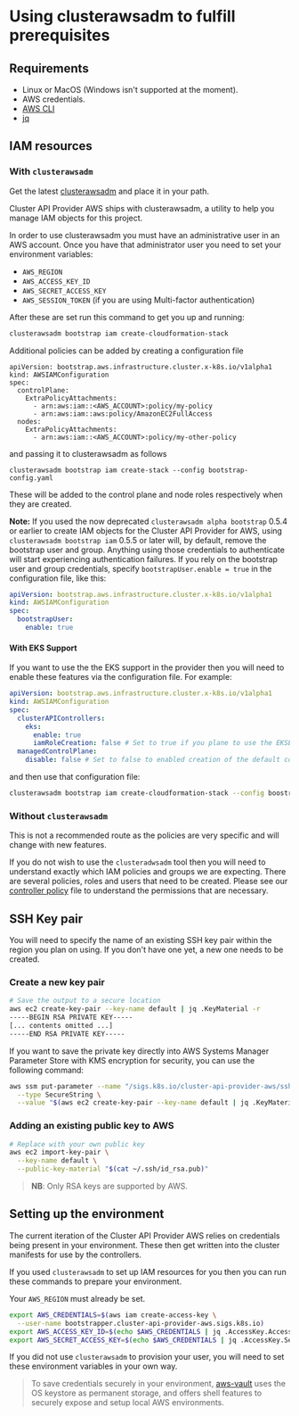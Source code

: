<!-- NB: This page is meant to be embedded in Cluster API book -->
# Using clusterawsadm to fulfill prerequisites

## Requirements

- Linux or MacOS (Windows isn't supported at the moment).
- AWS credentials.
- [AWS CLI](https://docs.aws.amazon.com/cli/latest/userguide/installing.html)
- [jq](https://stedolan.github.io/jq/download/)

## IAM resources

### With `clusterawsadm`

Get the latest [clusterawsadm](https://github.com/kubernetes-sigs/cluster-api-provider-aws/releases)
and place it in your path.

Cluster API Provider AWS ships with clusterawsadm, a utility to help you manage
IAM objects for this project.

In order to use clusterawsadm you must have an administrative user in an AWS account.
Once you have that administrator user you need to set your environment variables:

* `AWS_REGION`
* `AWS_ACCESS_KEY_ID`
* `AWS_SECRET_ACCESS_KEY`
* `AWS_SESSION_TOKEN` (if you are using Multi-factor authentication)

After these are set run this command to get you up and running:

```bash
clusterawsadm bootstrap iam create-cloudformation-stack
```

Additional policies can be added by creating a configuration file

```
apiVersion: bootstrap.aws.infrastructure.cluster.x-k8s.io/v1alpha1
kind: AWSIAMConfiguration
spec:
  controlPlane:
    ExtraPolicyAttachments:
      - arn:aws:iam::<AWS_ACCOUNT>:policy/my-policy
      - arn:aws:iam::aws:policy/AmazonEC2FullAccess
  nodes:
    ExtraPolicyAttachments:
      - arn:aws:iam::<AWS_ACCOUNT>:policy/my-other-policy
```

and passing it to clusterawsadm as follows

```
clusterawsadm bootstrap iam create-stack --config bootstrap-config.yaml
```

These will be added to the control plane and node roles respectively when they are created.

**Note:** If you used the now deprecated `clusterawsadm alpha bootstrap` 0.5.4 or earlier to create IAM objects for the
Cluster API Provider for AWS, using `clusterawsadm bootstrap iam` 0.5.5 or later will, by default, remove the bootstrap
user and group. Anything using those credentials to authenticate will start experiencing authentication failures. If you
rely on the bootstrap user and group credentials, specify `bootstrapUser.enable = true` in the configuration file, like
this:

```yaml
apiVersion: bootstrap.aws.infrastructure.cluster.x-k8s.io/v1alpha1
kind: AWSIAMConfiguration
spec:
  bootstrapUser:
    enable: true
```

#### With EKS Support

If you want to use the the EKS support in the provider then you will need to enable these features via the configuration file. For example:

```yaml
apiVersion: bootstrap.aws.infrastructure.cluster.x-k8s.io/v1alpha1
kind: AWSIAMConfiguration
spec:
  clusterAPIControllers:
    eks:
      enable: true
      iamRoleCreation: false # Set to true if you plane to use the EKSEnableIAM feature flag
  managedControlPlane:
    disable: false # Set to false to enabled creation of the default control plane role
```

and then use that configuration file:

```bash
clusterawsadm bootstrap iam create-cloudformation-stack --config boostrap-config.yaml
```

### Without `clusterawsadm`

This is not a recommended route as the policies are very specific and will
change with new features.

If you do not wish to use the `clusteradwsadm` tool then you will need to
understand exactly which IAM policies and groups we are expecting. There are
several policies, roles and users that need to be created. Please see our
[controller policy][controllerpolicy] file to understand the permissions that are necessary.

[controllerpolicy]: https://github.com/kubernetes-sigs/cluster-api-provider-aws/blob/0e543e0eb30a7065c967f5df8d6abd872aa4ff0c/pkg/cloud/aws/services/cloudformation/bootstrap.go#L149-L188

## SSH Key pair

You will need to specify the name of an existing SSH key pair within the region
you plan on using. If you don't have one yet, a new one needs to be created.

### Create a new key pair

```bash
# Save the output to a secure location
aws ec2 create-key-pair --key-name default | jq .KeyMaterial -r
-----BEGIN RSA PRIVATE KEY-----
[... contents omitted ...]
-----END RSA PRIVATE KEY-----
```

If you want to save the private key directly into AWS Systems Manager Parameter
Store with KMS encryption for security, you can use the following command:

```bash
aws ssm put-parameter --name "/sigs.k8s.io/cluster-api-provider-aws/ssh-key" \
  --type SecureString \
  --value "$(aws ec2 create-key-pair --key-name default | jq .KeyMaterial -r)"
```

### Adding an existing public key to AWS

```bash
# Replace with your own public key
aws ec2 import-key-pair \
  --key-name default \
  --public-key-material "$(cat ~/.ssh/id_rsa.pub)"
```

> **NB**: Only RSA keys are supported by AWS.

## Setting up the environment

The current iteration of the Cluster API Provider AWS relies on credentials
being present in your environment. These then get written into the cluster
manifests for use by the controllers.

If you used `clusterawsadm` to set up IAM resources for you then you can run
these commands to prepare your environment.

Your `AWS_REGION` must already be set.

```bash
export AWS_CREDENTIALS=$(aws iam create-access-key \
  --user-name bootstrapper.cluster-api-provider-aws.sigs.k8s.io)
export AWS_ACCESS_KEY_ID=$(echo $AWS_CREDENTIALS | jq .AccessKey.AccessKeyId -r)
export AWS_SECRET_ACCESS_KEY=$(echo $AWS_CREDENTIALS | jq .AccessKey.SecretAccessKey -r)
```

If you did not use `clusterawsadm` to provision your user, you will need to set
these environment variables in your own way.

> To save credentials securely in your environment, [aws-vault](https://github.com/99designs/aws-vault) uses
> the OS keystore as permanent storage, and offers shell features to securely
> expose and setup local AWS environments.
